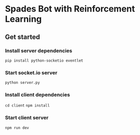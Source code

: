 # Spades Bot with Reinforcement Learning

## Get started

### Install server dependencies

``pip install python-socketio eventlet``

### Start socket.io server

``python server.py``

### Install client dependencies

``cd client``
``npm install``

### Start client server

``npm run dev``
